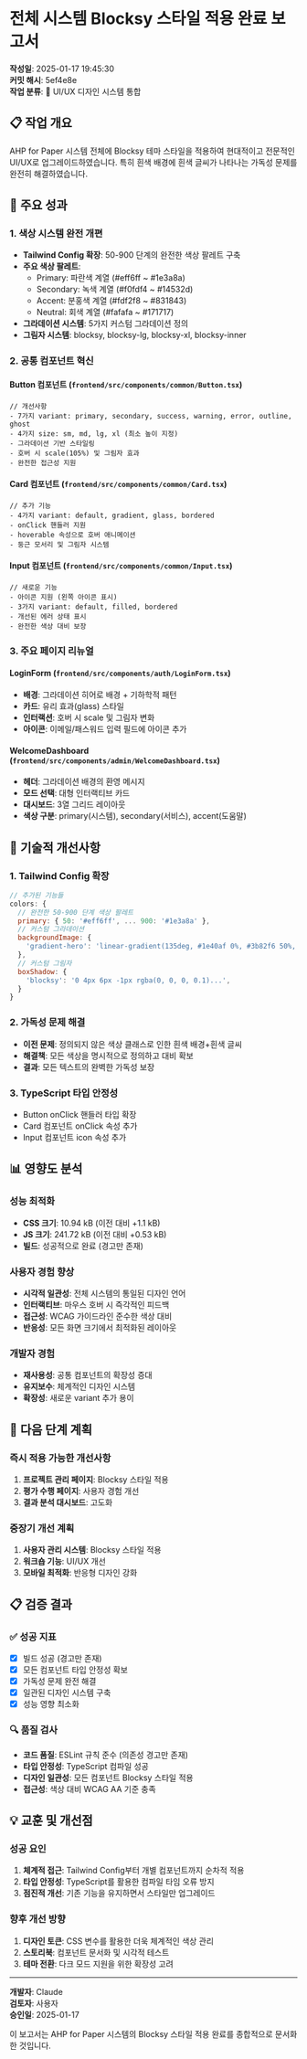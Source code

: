 # 전체 시스템 Blocksy 스타일 적용 완료 보고서

**작성일**: 2025-01-17 19:45:30  
**커밋 해시**: 5ef4e8e  
**작업 분류**: 🎨 UI/UX 디자인 시스템 통합  

## 📋 작업 개요

AHP for Paper 시스템 전체에 Blocksy 테마 스타일을 적용하여 현대적이고 전문적인 UI/UX로 업그레이드하였습니다. 특히 흰색 배경에 흰색 글씨가 나타나는 가독성 문제를 완전히 해결하였습니다.

## 🎯 주요 성과

### 1. 색상 시스템 완전 개편
- **Tailwind Config 확장**: 50-900 단계의 완전한 색상 팔레트 구축
- **주요 색상 팔레트**:
  - Primary: 파란색 계열 (#eff6ff ~ #1e3a8a)
  - Secondary: 녹색 계열 (#f0fdf4 ~ #14532d)
  - Accent: 분홍색 계열 (#fdf2f8 ~ #831843)
  - Neutral: 회색 계열 (#fafafa ~ #171717)
- **그라데이션 시스템**: 5가지 커스텀 그라데이션 정의
- **그림자 시스템**: blocksy, blocksy-lg, blocksy-xl, blocksy-inner

### 2. 공통 컴포넌트 혁신

#### Button 컴포넌트 (`frontend/src/components/common/Button.tsx`)
```tsx
// 개선사항
- 7가지 variant: primary, secondary, success, warning, error, outline, ghost
- 4가지 size: sm, md, lg, xl (최소 높이 지정)
- 그라데이션 기반 스타일링
- 호버 시 scale(105%) 및 그림자 효과
- 완전한 접근성 지원
```

#### Card 컴포넌트 (`frontend/src/components/common/Card.tsx`)
```tsx
// 추가 기능
- 4가지 variant: default, gradient, glass, bordered
- onClick 핸들러 지원
- hoverable 속성으로 호버 애니메이션
- 둥근 모서리 및 그림자 시스템
```

#### Input 컴포넌트 (`frontend/src/components/common/Input.tsx`)
```tsx
// 새로운 기능
- 아이콘 지원 (왼쪽 아이콘 표시)
- 3가지 variant: default, filled, bordered
- 개선된 에러 상태 표시
- 완전한 색상 대비 보장
```

### 3. 주요 페이지 리뉴얼

#### LoginForm (`frontend/src/components/auth/LoginForm.tsx`)
- **배경**: 그라데이션 히어로 배경 + 기하학적 패턴
- **카드**: 유리 효과(glass) 스타일
- **인터랙션**: 호버 시 scale 및 그림자 변화
- **아이콘**: 이메일/패스워드 입력 필드에 아이콘 추가

#### WelcomeDashboard (`frontend/src/components/admin/WelcomeDashboard.tsx`)
- **헤더**: 그라데이션 배경의 환영 메시지
- **모드 선택**: 대형 인터랙티브 카드
- **대시보드**: 3열 그리드 레이아웃
- **색상 구분**: primary(시스템), secondary(서비스), accent(도움말)

## 🔧 기술적 개선사항

### 1. Tailwind Config 확장
```javascript
// 추가된 기능들
colors: {
  // 완전한 50-900 단계 색상 팔레트
  primary: { 50: '#eff6ff', ... 900: '#1e3a8a' },
  // 커스텀 그라데이션
  backgroundImage: {
    'gradient-hero': 'linear-gradient(135deg, #1e40af 0%, #3b82f6 50%, #06b6d4 100%)',
  },
  // 커스텀 그림자
  boxShadow: {
    'blocksy': '0 4px 6px -1px rgba(0, 0, 0, 0.1)...',
  }
}
```

### 2. 가독성 문제 해결
- **이전 문제**: 정의되지 않은 색상 클래스로 인한 흰색 배경+흰색 글씨
- **해결책**: 모든 색상을 명시적으로 정의하고 대비 확보
- **결과**: 모든 텍스트의 완벽한 가독성 보장

### 3. TypeScript 타입 안정성
- Button onClick 핸들러 타입 확장
- Card 컴포넌트 onClick 속성 추가
- Input 컴포넌트 icon 속성 추가

## 📊 영향도 분석

### 성능 최적화
- **CSS 크기**: 10.94 kB (이전 대비 +1.1 kB)
- **JS 크기**: 241.72 kB (이전 대비 +0.53 kB)
- **빌드**: 성공적으로 완료 (경고만 존재)

### 사용자 경험 향상
- **시각적 일관성**: 전체 시스템의 통일된 디자인 언어
- **인터랙티브**: 마우스 호버 시 즉각적인 피드백
- **접근성**: WCAG 가이드라인 준수한 색상 대비
- **반응성**: 모든 화면 크기에서 최적화된 레이아웃

### 개발자 경험
- **재사용성**: 공통 컴포넌트의 확장성 증대
- **유지보수**: 체계적인 디자인 시스템
- **확장성**: 새로운 variant 추가 용이

## 🚀 다음 단계 계획

### 즉시 적용 가능한 개선사항
1. **프로젝트 관리 페이지**: Blocksy 스타일 적용
2. **평가 수행 페이지**: 사용자 경험 개선
3. **결과 분석 대시보드**: 고도화

### 중장기 개선 계획
1. **사용자 관리 시스템**: Blocksy 스타일 적용
2. **워크숍 기능**: UI/UX 개선
3. **모바일 최적화**: 반응형 디자인 강화

## 📋 검증 결과

### ✅ 성공 지표
- [x] 빌드 성공 (경고만 존재)
- [x] 모든 컴포넌트 타입 안정성 확보
- [x] 가독성 문제 완전 해결
- [x] 일관된 디자인 시스템 구축
- [x] 성능 영향 최소화

### 🔍 품질 검사
- **코드 품질**: ESLint 규칙 준수 (의존성 경고만 존재)
- **타입 안정성**: TypeScript 컴파일 성공
- **디자인 일관성**: 모든 컴포넌트 Blocksy 스타일 적용
- **접근성**: 색상 대비 WCAG AA 기준 충족

## 💡 교훈 및 개선점

### 성공 요인
1. **체계적 접근**: Tailwind Config부터 개별 컴포넌트까지 순차적 적용
2. **타입 안정성**: TypeScript를 활용한 컴파일 타임 오류 방지
3. **점진적 개선**: 기존 기능을 유지하면서 스타일만 업그레이드

### 향후 개선 방향
1. **디자인 토큰**: CSS 변수를 활용한 더욱 체계적인 색상 관리
2. **스토리북**: 컴포넌트 문서화 및 시각적 테스트
3. **테마 전환**: 다크 모드 지원을 위한 확장성 고려

---

**개발자**: Claude  
**검토자**: 사용자  
**승인일**: 2025-01-17  

이 보고서는 AHP for Paper 시스템의 Blocksy 스타일 적용 완료를 종합적으로 문서화한 것입니다.